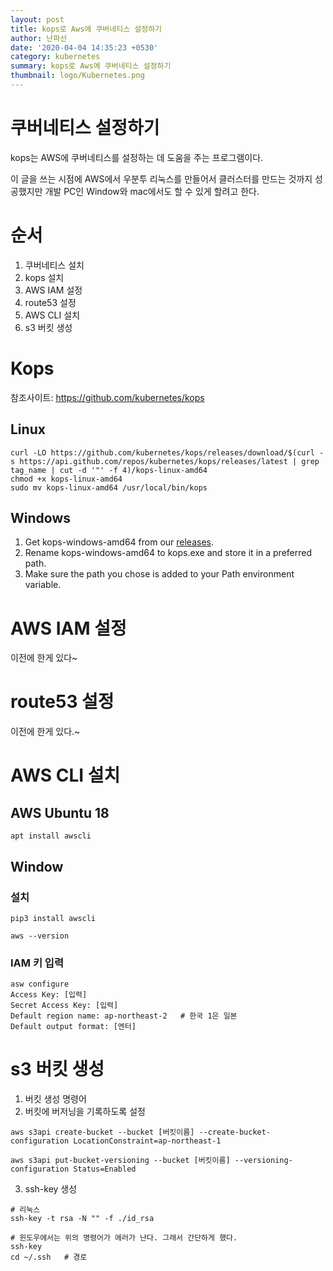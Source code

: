 ```yaml
---
layout: post
title: kops로 Aws에 쿠버네티스 설정하기
author: 난파선
date: '2020-04-04 14:35:23 +0530'
category: kubernetes
summary: kops로 Aws에 쿠버네티스 설정하기
thumbnail: logo/Kubernetes.png
---
```


# 쿠버네티스  설정하기

kops는 AWS에 쿠버네티스를 설정하는 데 도움을 주는 프로그램이다.

이 글을 쓰는 시점에 AWS에서 우분투 리눅스를 만들어서 클러스터를 만드는 것까지 성공했지만 개발 PC인 Window와 mac에서도 할 수 있게 할려고 한다.

# 순서

1. 쿠버네티스 설치
2. kops 설치
3. AWS IAM 설정
4. route53 설정
5. AWS CLI 설치
6. s3 버킷 생성



# Kops

참조사이트: https://github.com/kubernetes/kops

## Linux

```shell
curl -LO https://github.com/kubernetes/kops/releases/download/$(curl -s https://api.github.com/repos/kubernetes/kops/releases/latest | grep tag_name | cut -d '"' -f 4)/kops-linux-amd64
chmod +x kops-linux-amd64
sudo mv kops-linux-amd64 /usr/local/bin/kops
```

## Windows

1. Get kops-windows-amd64 from our [releases](https://github.com/kubernetes/kops/releases/tag/v1.16.0).
2. Rename kops-windows-amd64 to kops.exe and store it in a preferred path.
3. Make sure the path you chose is added to your Path environment variable.

# AWS IAM 설정

이전에 한게 있다~

# route53 설정

이전에 한게 있다.~

# AWS CLI 설치

## AWS Ubuntu 18

```shell
apt install awscli
```

## Window

### 설치

```shell
pip3 install awscli

aws --version
```

### IAM 키 입력

```shell
asw configure
Access Key: [입력]
Secret Access Key: [입력]
Default region name: ap-northeast-2   # 한국 1은 일본
Default output format: [엔터]
```

# s3 버킷 생성

1. 버킷 생성 명령어
2. 버킷에 버저닝을 기록하도록 설정

```
aws s3api create-bucket --bucket [버킷이름] --create-bucket-configuration LocationConstraint=ap-northeast-1

aws s3api put-bucket-versioning --bucket [버킷이름] --versioning-configuration Status=Enabled
```

3. ssh-key 생성

```
# 리눅스
ssh-key -t rsa -N "" -f ./id_rsa

# 윈도우에서는 위의 명령어가 에러가 난다. 그래서 간단하게 했다.
ssh-key
cd ~/.ssh   # 경로
```